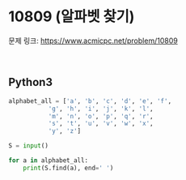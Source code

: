 # 10809 (알파벳 찾기)

문제 링크: <https://www.acmicpc.net/problem/10809>

<br>

## Python3

```python
alphabet_all = ['a', 'b', 'c', 'd', 'e', 'f',
           'g', 'h', 'i', 'j', 'k', 'l',
           'm', 'n', 'o', 'p', 'q', 'r',
           's', 't', 'u', 'v', 'w', 'x',
           'y', 'z']

S = input()

for a in alphabet_all:
    print(S.find(a), end=' ')
```
